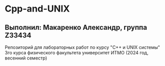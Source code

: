 # Cpp-and-UNIX
## Выполнил: Макаренко Александр, группа Z33434
Репозиторий для лабораторных работ по курсу "C++ и UNIX системы" 3го курса физического факультета университет ИТМО (2024 год, весенний семестр)

